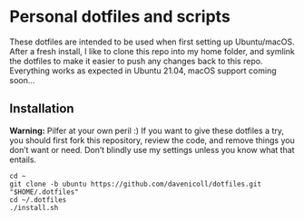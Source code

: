 # Personal dotfiles and scripts

These dotfiles are intended to be used when first setting up Ubuntu/macOS. After a fresh install, I like to clone this repo into my home folder, and symlink the dotfiles to make it easier to push any changes back to this repo. Everything works as expected in Ubuntu 21.04, macOS support coming soon...

## Installation

**Warning:** Pilfer at your own peril :) If you want to give these dotfiles a try, you should first fork this repository, review the code, and remove things you don’t want or need. Don’t blindly use my settings unless you know what that entails. 

``` shell
cd ~
git clone -b ubuntu https://github.com/davenicoll/dotfiles.git "$HOME/.dotfiles"
cd ~/.dotfiles
./install.sh
```
